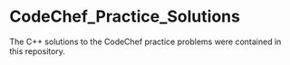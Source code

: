 # CodeChef_Practice_Solutions
The C++ solutions to the CodeChef practice problems were contained in this repository.
